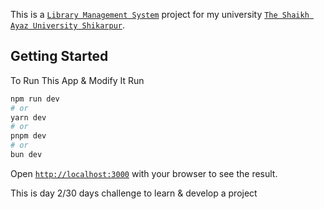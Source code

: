 This is a [`Library Management System`](https://saus.edu.pk) project for my university [`The Shaikh Ayaz University Shikarpur`](https://saus.edu.pk).

## Getting Started

To Run This App & Modify It Run

```bash
npm run dev
# or
yarn dev
# or
pnpm dev
# or
bun dev
```

Open [`http://localhost:3000`](http://localhost:3000) with your browser to see the result.

This is day 2/30 days challenge to learn & develop a project
